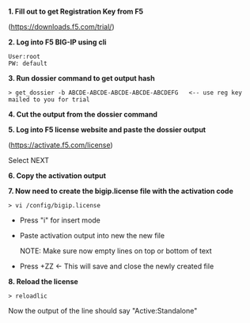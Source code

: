 **1. Fill out to get Registration Key from F5**

(https://downloads.f5.com/trial/)

**2. Log into F5 BIG-IP using cli**
```
User:root
PW: default
```

**3. Run dossier command to get output hash**

`> get_dossier -b ABCDE-ABCDE-ABCDE-ABCDE-ABCDEFG   <-- use reg key mailed to you for trial`

**4. Cut the output from the dossier command**

**5. Log into F5 license website and paste the dossier output**

(https://activate.f5.com/license)

Select NEXT

**6. Copy the activation output**

**7. Now need to create the bigip.license file with the activation code**

`> vi /config/bigip.license`

- Press "i" for insert mode
- Paste activation output into new the new file

  NOTE: Make sure now empty lines on top or bottom of text

- Press <SHIFT>+ZZ   <- This will save and close the newly created file

**8. Reload the license**

`> reloadlic`


Now the output of the line should say "Active:Standalone"

